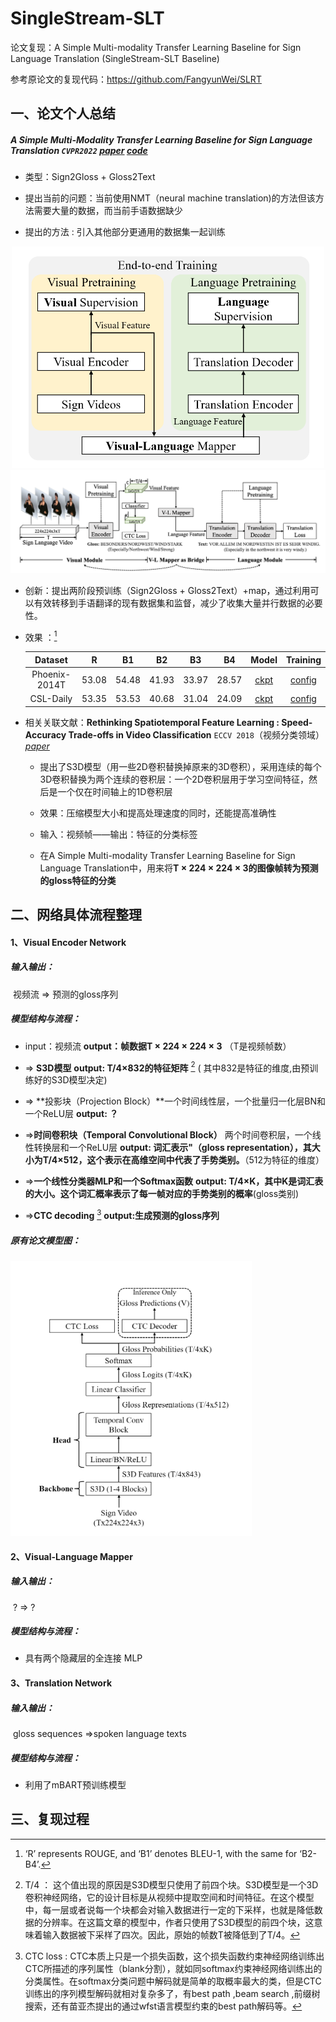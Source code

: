 # SingleStream-SLT
论文复现：A Simple Multi-modality Transfer Learning Baseline for Sign Language Translation (SingleStream-SLT Baseline) 

参考原论文的复现代码：https://github.com/FangyunWei/SLRT



## 一、论文个人总结

##### **A Simple Multi-Modality Transfer Learning Baseline for Sign Language Translation** `CVPR2022` [*paper*](https://arxiv.org/pdf/2203.04287.pdf) [*code*](https://github.com/FangyunWei/SLRT)

- 类型：Sign2Gloss + Gloss2Text


- 提出当前的问题：当前使用NMT（neural machine translation)的方法但该方法需要大量的数据，而当前手语数据缺少


- 提出的方法 : 引入其他部分更通用的数据集一起训练

<center class="half">
    <img src="./assets/image-20230606151903566.png" width="500"/>
    <img src="./assets/image-20230609104131089.png" width="800"/>
</center>



- 创新：提出两阶段预训练（Sign2Gloss + Gloss2Text）+map，通过利用可以有效转移到手语翻译的现有数据集和监督，减少了收集大量并行数据的必要性。


- 效果 ：[^1]

  |    Dataset    |   R   |  B1   |  B2   |  B3   |  B4   |                            Model                             |                           Training                           |
  | :-----------: | :---: | :---: | :---: | :---: | :---: | :----------------------------------------------------------: | :----------------------------------------------------------: |
  | Phoenix-2014T | 53.08 | 54.48 | 41.93 | 33.97 | 28.57 | [ckpt](https://hkustconnect-my.sharepoint.com/:f:/g/personal/rzuo_connect_ust_hk/EkpQzXWBrWxDruz6-U-V0kUBgit2vXsc40wLipV8YPLXaQ?e=Bru3oz) | [config](../experiments/configs/SingleStream/phoenix-2014t_s2t.yaml) |
  |   CSL-Daily   | 53.35 | 53.53 | 40.68 | 31.04 | 24.09 | [ckpt](https://hkustconnect-my.sharepoint.com/:f:/g/personal/rzuo_connect_ust_hk/EudFBd-IzWJOngYdXVxox6kBI7ASATileGu8ncW-dBDi-w?e=YvKAKm) | [config](../experiments/configs/SingleStream/csl-daily_s2t.yaml) |

[^1]: ‘R’ represents ROUGE, and ‘B1’ denotes BLEU-1, with the same for ‘B2-B4’.




- 相关关联文献：**Rethinking Spatiotemporal Feature Learning : Speed-Accuracy Trade-offs in Video Classification** `ECCV 2018`（视频分类领域） [*paper*](https://arxiv.org/pdf/1712.04851.pdf) 

  - 提出了S3D模型（用一些2D卷积替换掉原来的3D卷积），采用连续的每个3D卷积替换为两个连续的卷积层：一个2D卷积层用于学习空间特征，然后是一个仅在时间轴上的1D卷积层

  - 效果：压缩模型大小和提高处理速度的同时，还能提高准确性

  - 输入：视频帧——输出：特征的分类标签
  - 在A Simple Multi-modality Transfer Learning Baseline for Sign Language Translation中，用来将**T × 224 × 224 × 3的图像帧转为预测的gloss特征的分类**




## 二、网络具体流程整理

#### 1、Visual Encoder Network

##### 输入输出：

​	视频流 => 预测的gloss序列



##### 模型结构与流程：

- input：视频流      **output：帧数据T × 224 × 224 × 3** （T是视频帧数）

- => **S3D模型**           **output:  T/4×832的特征矩阵** [^2] ( 其中832是特征的维度,由预训练好的S3D模型决定)


[^2]:T/4 ： 这个值出现的原因是S3D模型只使用了前四个块。S3D模型是一个3D卷积神经网络，它的设计目标是从视频中提取空间和时间特征。在这个模型中，每一层或者说每一个块都会对输入数据进行一定的下采样，也就是降低数据的分辨率。在这篇文章的模型中，作者只使用了S3D模型的前四个块，这意味着输入数据被下采样了四次。因此，原始的帧数T被降低到了T/4。

- => **投影块（Projection Block）**一个时间线性层，一个批量归一化层BN和一个ReLU层    **output: ？**

- =>**时间卷积块（Temporal Convolutional Block）** 两个时间卷积层，一个线性转换层和一个ReLU层    **output: 词汇表示"（gloss representation），其大小为T/4×512，这个表示在高维空间中代表了手势类别。**（512为特征的维度）

- =>**一个线性分类器MLP和一个Softmax函数**   **output: T/4×K，其中K是词汇表的大小。这个词汇概率表示了每一帧对应的手势类别的概率**(gloss类别)

- =>**CTC decoding**  [^3]    **output:生成预测的gloss序列**

[^3]: CTC loss : CTC本质上只是一个损失函数，这个损失函数约束神经网络训练出CTC所描述的序列属性（blank分割），就如同softmax约束神经网络训练出的分类属性。在softmax分类问题中解码就是简单的取概率最大的类，但是CTC训练出的序列模型解码就相对复杂多了，有best path ,beam search ,前缀树搜索，还有苗亚杰提出的通过wfst语言模型约束的best path解码等。



##### 原有论文模型图：

<img src="./assets/image-20230606155001980.png" alt="image-20230609104131089" style="zoom: 43%;" />



#### 2、Visual-Language Mapper

##### 输入输出：

​	? => ?	



##### 模型结构与流程：

- 具有两个隐藏层的全连接 MLP





#### 3、Translation Network

##### 输入输出：

​	gloss sequences =>spoken language texts



##### 模型结构与流程：

- 利用了mBART预训练模型

  



## 三、复现过程

